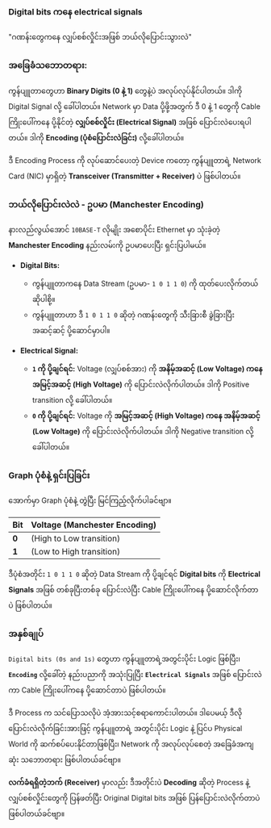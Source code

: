 ### Digital bits ကနေ electrical signals

"ဂဏန်းတွေကနေ လျှပ်စစ်လှိုင်းအဖြစ် ဘယ်လိုပြောင်းသွားလဲ"

### **အခြေခံသဘောတရား:**

ကွန်ပျူတာတွေဟာ **Binary Digits (0 နဲ့ 1)** တွေနဲ့ပဲ အလုပ်လုပ်နိုင်ပါတယ်။ ဒါကို Digital Signal လို့ ခေါ်ပါတယ်။ Network မှာ Data ပို့ဖို့အတွက် ဒီ 0 နဲ့ 1 တွေကို Cable ကြိုးပေါ်ကနေ ပို့နိုင်တဲ့ **လျှပ်စစ်လှိုင်း (Electrical Signal)** အဖြစ် ပြောင်းလဲပေးရပါတယ်။ ဒါကို **Encoding (ပုံစံပြောင်းလဲခြင်း)** လို့ခေါ်ပါတယ်။

ဒီ Encoding Process ကို လုပ်ဆောင်ပေးတဲ့ Device ကတော့ ကွန်ပျူတာရဲ့ Network Card (NIC) မှာရှိတဲ့ **Transceiver (Transmitter + Receiver)** ပဲ ဖြစ်ပါတယ်။

### **ဘယ်လိုပြောင်းလဲလဲ - ဥပမာ (Manchester Encoding)**

နားလည်လွယ်အောင် `10BASE-T` လိုမျိုး အစောပိုင်း Ethernet မှာ သုံးခဲ့တဲ့ **Manchester Encoding** နည်းလမ်းကို ဥပမာပေးပြီး ရှင်းပြပါမယ်။

- **Digital Bits:**

  - ကွန်ပျူတာကနေ Data Stream (ဥပမာ- `1 0 1 1 0`) ကို ထုတ်ပေးလိုက်တယ်ဆိုပါစို့။
  - ကွန်ပျူတာဟာ ဒီ `1 0 1 1 0` ဆိုတဲ့ ဂဏန်းတွေကို သီးခြားစီ ခွဲခြားပြီး အဆင့်ဆင့် ပို့ဆောင်မှာပါ။

- **Electrical Signal:**

  - **`1` ကို ပို့ချင်ရင်:** Voltage (လျှပ်စစ်အား) ကို **အနိမ့်အဆင့် (Low Voltage) ကနေ အမြင့်အဆင့် (High Voltage)** ကို ပြောင်းလဲလိုက်ပါတယ်။ ဒါကို Positive transition လို့ ခေါ်ပါတယ်။
  - **`0` ကို ပို့ချင်ရင်:** Voltage ကို **အမြင့်အဆင့် (High Voltage) ကနေ အနိမ့်အဆင့် (Low Voltage)** ကို ပြောင်းလဲလိုက်ပါတယ်။ ဒါကို Negative transition လို့ ခေါ်ပါတယ်။

### **Graph ပုံစံနဲ့ ရှင်းပြခြင်း**

အောက်မှာ Graph ပုံစံနဲ့ တွဲပြီး မြင်ကြည့်လိုက်ပါခင်ဗျာ။

| **Bit** | **Voltage (Manchester Encoding)** |
| :------ | :-------------------------------- |
| **0**   | (High to Low transition)          |
| **1**   | (Low to High transition)          |

ဒီပုံစံအတိုင်း `1 0 1 1 0` ဆိုတဲ့ Data Stream ကို ပို့ချင်ရင် **Digital bits** ကို **Electrical Signals** အဖြစ် တစ်ခုပြီးတစ်ခု ပြောင်းလဲပြီး Cable ကြိုးပေါ်ကနေ ပို့ဆောင်လိုက်တာပဲ ဖြစ်ပါတယ်။

### **အနှစ်ချုပ်**

`Digital bits (0s and 1s)` တွေဟာ ကွန်ပျူတာရဲ့အတွင်းပိုင်း Logic ဖြစ်ပြီး၊ **`Encoding`** လို့ခေါ်တဲ့ နည်းပညာကို အသုံးပြုပြီး **`Electrical Signals`** အဖြစ် ပြောင်းလဲကာ Cable ကြိုးပေါ်ကနေ ပို့ဆောင်တာပဲ ဖြစ်ပါတယ်။

ဒီ Process က သင်ပြောသလိုပဲ အံ့အားသင့်စရာကောင်းပါတယ်။ ဒါပေမယ့် ဒီလိုပြောင်းလဲလိုက်ခြင်းအားဖြင့် ကွန်ပျူတာရဲ့ အတွင်းပိုင်း Logic နဲ့ ပြင်ပ Physical World ကို ဆက်စပ်ပေးနိုင်တာဖြစ်ပြီး၊ Network ကို အလုပ်လုပ်စေတဲ့ အခြေခံအကျဆုံး သဘောတရား ဖြစ်ပါတယ်ခင်ဗျာ။

**လက်ခံရရှိတဲ့ဘက် (Receiver)** မှာလည်း ဒီအတိုင်းပဲ **Decoding** ဆိုတဲ့ Process နဲ့ လျှပ်စစ်လှိုင်းတွေကို ပြန်ဖတ်ပြီး Original Digital bits အဖြစ် ပြန်ပြောင်းလဲလိုက်တာပဲ ဖြစ်ပါတယ်ခင်ဗျာ။
